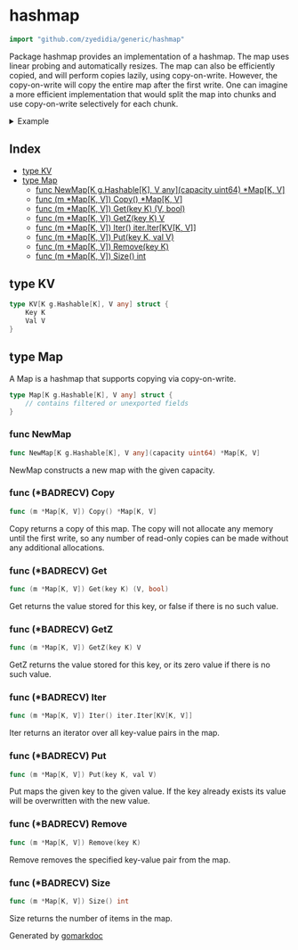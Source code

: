 <!-- Code generated by gomarkdoc. DO NOT EDIT -->

# hashmap

```go
import "github.com/zyedidia/generic/hashmap"
```

Package hashmap provides an implementation of a hashmap\. The map uses linear probing and automatically resizes\. The map can also be efficiently copied\, and will perform copies lazily\, using copy\-on\-write\. However\, the copy\-on\-write will copy the entire map after the first write\. One can imagine a more efficient implementation that would split the map into chunks and use copy\-on\-write selectively for each chunk\.

<details><summary>Example</summary>
<p>

```go
{
	m := NewMap[g.String, g.Int](1)
	m.Put("foo", 42)
	m.Put("bar", 13)

	fmt.Println(m.GetZ("foo"))
	fmt.Println(m.GetZ("baz"))

	m.Remove("foo")

	fmt.Println(m.GetZ("foo"))

}
```

#### Output

```
42
0
0
```

</p>
</details>

## Index

- [type KV](<#type-kv>)
- [type Map](<#type-map>)
  - [func NewMap[K g.Hashable[K], V any](capacity uint64) *Map[K, V]](<#func-newmap>)
  - [func (m *Map[K, V]) Copy() *Map[K, V]](<#func-badrecv-copy>)
  - [func (m *Map[K, V]) Get(key K) (V, bool)](<#func-badrecv-get>)
  - [func (m *Map[K, V]) GetZ(key K) V](<#func-badrecv-getz>)
  - [func (m *Map[K, V]) Iter() iter.Iter[KV[K, V]]](<#func-badrecv-iter>)
  - [func (m *Map[K, V]) Put(key K, val V)](<#func-badrecv-put>)
  - [func (m *Map[K, V]) Remove(key K)](<#func-badrecv-remove>)
  - [func (m *Map[K, V]) Size() int](<#func-badrecv-size>)


## type KV

```go
type KV[K g.Hashable[K], V any] struct {
    Key K
    Val V
}
```

## type Map

A Map is a hashmap that supports copying via copy\-on\-write\.

```go
type Map[K g.Hashable[K], V any] struct {
    // contains filtered or unexported fields
}
```

### func NewMap

```go
func NewMap[K g.Hashable[K], V any](capacity uint64) *Map[K, V]
```

NewMap constructs a new map with the given capacity\.

### func \(\*BADRECV\) Copy

```go
func (m *Map[K, V]) Copy() *Map[K, V]
```

Copy returns a copy of this map\. The copy will not allocate any memory until the first write\, so any number of read\-only copies can be made without any additional allocations\.

### func \(\*BADRECV\) Get

```go
func (m *Map[K, V]) Get(key K) (V, bool)
```

Get returns the value stored for this key\, or false if there is no such value\.

### func \(\*BADRECV\) GetZ

```go
func (m *Map[K, V]) GetZ(key K) V
```

GetZ returns the value stored for this key\, or its zero value if there is no such value\.

### func \(\*BADRECV\) Iter

```go
func (m *Map[K, V]) Iter() iter.Iter[KV[K, V]]
```

Iter returns an iterator over all key\-value pairs in the map\.

### func \(\*BADRECV\) Put

```go
func (m *Map[K, V]) Put(key K, val V)
```

Put maps the given key to the given value\. If the key already exists its value will be overwritten with the new value\.

### func \(\*BADRECV\) Remove

```go
func (m *Map[K, V]) Remove(key K)
```

Remove removes the specified key\-value pair from the map\.

### func \(\*BADRECV\) Size

```go
func (m *Map[K, V]) Size() int
```

Size returns the number of items in the map\.



Generated by [gomarkdoc](<https://github.com/princjef/gomarkdoc>)
